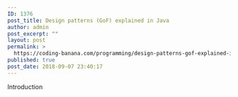 ```yaml
---
ID: 1376
post_title: Design patterns (GoF) explained in Java
author: admin
post_excerpt: ""
layout: post
permalink: >
  https://coding-banana.com/programming/design-patterns-gof-explained-in-java/
published: true
post_date: 2018-09-07 23:40:17
---
```

Introduction